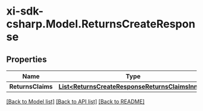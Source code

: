 # xi-sdk-csharp.Model.ReturnsCreateResponse

## Properties

Name | Type | Description | Notes
------------ | ------------- | ------------- | -------------
**ReturnsClaims** | [**List&lt;ReturnsCreateResponseReturnsClaimsInner&gt;**](ReturnsCreateResponseReturnsClaimsInner.md) |  | [optional] 

[[Back to Model list]](../README.md#documentation-for-models) [[Back to API list]](../README.md#documentation-for-api-endpoints) [[Back to README]](../README.md)


